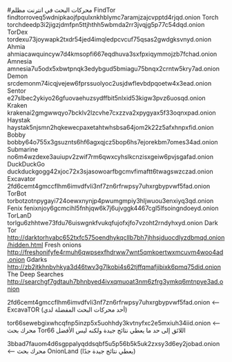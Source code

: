 #محركات البحث في انترنت مظلم
FindTor  findtorroveq5wdnipkaojfpqulxnkhblymc7aramjzajcvpptd4rjqd.onion
Torch  torchdeedp3i2jigzjdmfpn5ttjhthh5wbmda2rr3jvqjg5p77c54dqd.onion
TorDex  tordexu73joywapk2txdr54jed4imqledpcvcuf75qsas2gwdgksvnyd.onion
Ahmia  ahmiacawquincyw7d4kmsopfi667eqdhuva3sxfpxiqymmojzb7fchad.onion
Amnesia  amnesia7u5odx5xbwtpnqk3edybgud5bmiagu75bnqx2crntw5kry7ad.onion
Demon  srcdemonm74icqjvejew6fprssuolyoc2usjdwflevbdpqoetw4x3ead.onion
Sentor  e27slbec2ykiyo26gfuovaehuzsydffbit5nlxid53kigw3pvz6uosqd.onion
Kraken  krakenai2gmgwwqyo7bcklv2lzcvhe7cxzzva2xpygyax5f33oqnxpad.onion
Haystak  haystak5njsmn2hqkewecpaxetahtwhsbsa64jom2k22z5afxhnpxfid.onion
Bobby  bobby64o755x3gsuznts6hf6agxqjcz5bop6hs7ejorekbm7omes34ad.onion
Submarine  no6m4wzdexe3auiupv2zwif7rm6qwxcyhslkcnzisxgeiw6pvjsgafad.onion
DuckDuckGo  duckduckgogg42xjoc72x3sjasowoarfbgcmvfimaftt6twagswzczad.onion
Excavator  2fd6cemt4gmccflhm6imvdfvli3nf7zn6rfrwpsy7uhxrgbypvwf5fad.onion
TorBot  torbotzotnpygayi724oewxnynjp4pwumgmpiy3hljwuou3enxiyq3qd.onion
Fenix  fenixnjoy6gcmcihl5fnhjqw6k7j6ujvggk4467cgl5lfsoingndoeyd.onion
TorLanD  torlgu6zhhtwe73fdu76uiswgnkfvukqfujofxjfo7vzoht2rndyhxyd.onion
Dark Tor  http://darktorhvabc652txfc575oendhykqcllb7bh7jhhsjduocdlyzdbmqd.onion/hidden.html
Fresh onions
http://freshonifyfe4rmuh6qwpsexfhdrww7wnt5qmkoertwxmcuvm4woo4ad.onion
Gdarks
http://zb2jtkhnbvhkya3d46twv3g7lkobi4s62tjffqmafjibixk6pmq75did.onion
The Deep Searches
http://searchgf7gdtauh7bhnbyed4ivxqmuoat3nm6zfrg3ymkq6mtnpye3ad.onion



2fd6cemt4gmccflhm6imvdfvli3nf7zn6rfrwpsy7uhxrgbypvwf5fad.onion <-- ExcavaTOR (أحد محركات البحث المفضلة لدي)

tor66sewebgixwhcqfnp5inzp5x5uohhdy3kvtnyfxc2e5mxiuh34iid.onion <-- محرك بحث Tor66 اللائق إلى حد ما يعطي نتائج جيدة ولكنه ليس الأفضل

3bbad7fauom4d6sgppalyqddsqbf5u5p56b5k5uk2zxsy3d6ey2jobad.onion <-- محرك بحث OnionLand (يعطي نتائج جيدة جدًا)

